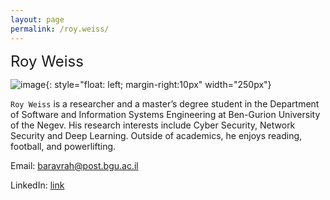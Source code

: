 ```yaml
---
layout: page
permalink: /roy.weiss/
---
```


 <font size="5">Roy Weiss</font>

![image]({{site.baseurl}}/assets/members/roy.weiss.jpeg){: style="float: left; margin-right:10px" width="250px"} 

`Roy Weiss` is a researcher and a master’s degree student in the Department of Software and Information Systems Engineering at Ben-Gurion University of the Negev. His research interests include Cyber Security, Network Security and Deep Learning. Outside of academics, he enjoys reading, football, and powerlifting.

Email: [baravrah@post.bgu.ac.il](mailto:weissroy@post.bgu.ac.il)

LinkedIn: [link](https://www.linkedin.com/in/royweiss1/)

